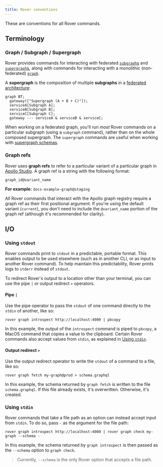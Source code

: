 ```yaml
---
title: Rover conventions
---
```


These are conventions for all Rover commands.

## Terminology

### Graph / Subgraph / Supergraph

Rover provides commands for interacting with federated [`subgraph`s](./subgraphs/) and [`supergraph`s](./supergraphs/), along with commands for interacting with a monolithic (non-federated) [`graph`](./graphs/).

 A **supergraph** is the composition of multiple **subgraphs** in a [federated architecture](/federation/):

```mermaid
graph BT;
  gateway(["Supergraph (A + B + C)"]);
  serviceA[Subgraph A];
  serviceB[Subgraph B];
  serviceC[Subgraph C];
  gateway --- serviceA & serviceB & serviceC;
```

When working on a federated graph, you'll run _most_ Rover commands on a particular subgraph (using a `subgraph` command), rather than on the whole composed supergraph. The `supergraph` commands are useful when working with [supergraph schemas](./supergraphs).

### Graph refs

Rover uses **graph refs** to refer to a particular variant of a particular graph in [Apollo Studio](/studio/org/graphs/). A graph ref is a string with the following format:

```
graph_id@variant_name
```

**For example:** `docs-example-graph@staging`

All Rover commands that interact with the Apollo graph registry require a graph ref as their first positional argument. If you're using the default variant (`current`), you don't need to include the `@variant_name` portion of the graph ref (although it's recommended for clarity).

## I/O

### Using `stdout`

Rover commands print to `stdout` in a predictable, portable format. This enables output to be used elsewhere (such as in another CLI, or as input to another Rover command). To help maintain this predictability, Rover prints logs to `stderr` instead of `stdout`.

To redirect Rover's output to a location other than your terminal, you can use the pipe `|` or output redirect `>` operators.

#### Pipe `|`

Use the pipe operator to pass the `stdout` of one command directly to the `stdin` of another, like so:

```bash
rover graph introspect http://localhost:4000 | pbcopy
```

In this example, the output of the `introspect` command is piped to `pbcopy`, a MacOS command that copies a value to the clipboard. Certain Rover commands also accept values from `stdin`, as explained in [Using `stdin`](#using-stdin).

#### Output redirect `>`

Use the output redirect operator to write the `stdout` of a command to a file, like so:

```
rover graph fetch my-graph@prod > schema.graphql
```

In this example, the schema returned by `graph fetch` is written to the file `schema.graphql`. If this file already exists, it's overwritten. Otherwise, it's created.

### Using `stdin`

Rover commands that take a file path as an option can instead accept input from `stdin`. To do so, pass `-` as the argument for the file path:

```
rover graph introspect http://localhost:4000 | rover graph check my-graph --schema -
```

In this example, the schema returned by `graph introspect` is then passed as the `--schema` option to `graph check`.

> Currently, `--schema` is the only Rover option that accepts a file path.
